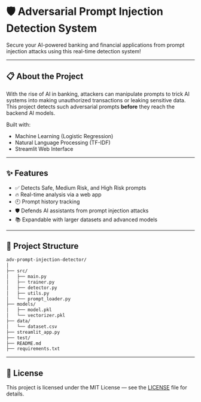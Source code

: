 # 🛡️ Adversarial Prompt Injection Detection System

Secure your AI-powered banking and financial applications from prompt injection attacks using this real-time detection system!

---

## 📋 About the Project

With the rise of AI in banking, attackers can manipulate prompts to trick AI systems into making unauthorized transactions or leaking sensitive data.  
This project detects such adversarial prompts **before** they reach the backend AI models.

Built with:
- Machine Learning (Logistic Regression)
- Natural Language Processing (TF-IDF)
- Streamlit Web Interface

---

## ✨ Features

- ✅ Detects Safe, Medium Risk, and High Risk prompts
- 🔥 Real-time analysis via a web app
- 🕘 Prompt history tracking
- 🛡️ Defends AI assistants from prompt injection attacks
- 📚 Expandable with larger datasets and advanced models

---

## 📂 Project Structure

```bash
adv-prompt-injection-detector/
│
├── src/
│   ├── main.py
│   ├── trainer.py
│   ├── detector.py
│   ├── utils.py
│   └── prompt_loader.py
├── models/
│   ├── model.pkl
│   └── vectorizer.pkl
├── data/
│   └── dataset.csv
├── streamlit_app.py
├── test/
├── README.md
├── requirements.txt

```

---

## 📜 License

This project is licensed under the MIT License — see the [LICENSE](LICENSE) file for details.